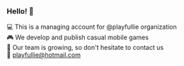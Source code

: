 ### Hello! 👋   
    
💻 This is a managing account for @playfullie organization    
🎮 We develop and publish casual mobile games    
🔭 Our team is growing, so don't hesitate to contact us    
💬 playfullie@hotmail.com      

       

<!--
**playfullio/playfullio** is a ✨ _special_ ✨ repository because its `README.md` (this file) appears on your GitHub profile.

Here are some ideas to get you started:

- 🔭 I’m currently working on ...
- 🌱 I’m currently learning ...
- 👯 I’m looking to collaborate on ...
- 🤔 I’m looking for help with ...
- 💬 Ask me about ...
- 📫 How to reach me: ...
- 😄 Pronouns: ...
- ⚡ Fun fact: ...
-->
